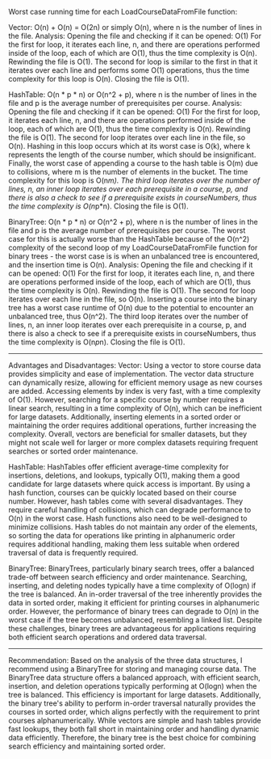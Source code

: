 Worst case running time for each LoadCourseDataFromFile function:

Vector: O(n) + O(n) = O(2n) or simply O(n), where n is the number of lines in the file.
Analysis:
Opening the file and checking if it can be opened: O(1)
For the first for loop, it iterates each line, n, and there are operations performed inside of the loop, each of which are O(1), thus the time complexity is O(n).
Rewinding the file is O(1).
The second for loop is similar to the first in that it iterates over each line and performs some O(1) operations, thus the time complexity for this loop is O(n).
Closing the file is O(1).

HashTable: O(n * p * n) or O(n^2 + p), where n is the number of lines in the file and p is the average number of prerequisites per course.
Analysis:
Opening the file and checking if it can be opened: O(1)
For the first for loop, it iterates each line, n, and there are operations performed inside of the loop, each of which are O(1), thus the time complexity is O(n).
Rewinding the file is O(1).
The second for loop iterates over each line in the file, so O(n). Hashing in this loop occurs which at its worst case is O(k), where k represents the length of the course number, which should be insignificant. Finally, the worst case of appending a course to the hash table is O(m) due to collisions, where m is the number of elements in the bucket. The time complexity for this loop is O(n*m).
The third loop iterates over the number of lines, n, an inner loop iterates over each prerequisite in a course, p, and there is also a check to see if a prerequisite exists in courseNumbers, thus the time complexity is O(n*p*n).
Closing the file is O(1).

BinaryTree: O(n * p * n) or O(n^2 + p), where n is the number of lines in the file and p is the average number of prerequisites per course. The worst case for this is actually worse than the HashTable because of the O(n^2) complexity of the second loop of my LoadCourseDataFromFile function for binary trees - the worst case is is when an unbalanced tree is encountered, and the insertion time is O(n).
Analysis:
Opening the file and checking if it can be opened: O(1)
For the first for loop, it iterates each line, n, and there are operations performed inside of the loop, each of which are O(1), thus the time complexity is O(n).
Rewinding the file is O(1).
The second for loop iterates over each line in the file, so O(n). Inserting a course into the binary tree has a worst case runtime of O(n) due to the potential to encounter an unbalanced tree, thus O(n^2).
The third loop iterates over the number of lines, n, an inner loop iterates over each prerequisite in a course, p, and there is also a check to see if a prerequisite exists in courseNumbers, thus the time complexity is O(n*p*n).
Closing the file is O(1).

---

Advantages and Disadvantages:
Vector: Using a vector to store course data provides simplicity and ease of implementation. The vector data structure can dynamically resize, allowing for efficient memory usage as new courses are added. Accessing elements by index is very fast, with a time complexity of O(1). However, searching for a specific course by number requires a linear search, resulting in a time complexity of O(n), which can be inefficient for large datasets. Additionally, inserting elements in a sorted order or maintaining the order requires additional operations, further increasing the complexity. Overall, vectors are beneficial for smaller datasets, but they might not scale well for larger or more complex datasets requiring frequent searches or sorted order maintenance.

HashTable: HashTables offer efficient average-time complexity for insertions, deletions, and lookups, typically O(1), making them a good candidate for large datasets where quick access is important. By using a hash function, courses can be quickly located based on their course number. However, hash tables come with several disadvantages. They require careful handling of collisions, which can degrade performance to O(n) in the worst case. Hash functions also need to be well-designed to minimize collisions. Hash tables do not maintain any order of the elements, so sorting the data for operations like printing in alphanumeric order requires additional handling, making them less suitable when ordered traversal of data is frequently required.

BinaryTree: BinaryTrees, particularly binary search trees, offer a balanced trade-off between search efficiency and order maintenance. Searching, inserting, and deleting nodes typically have a time complexity of O(log⁡n) if the tree is balanced. An in-order traversal of the tree inherently provides the data in sorted order, making it efficient for printing courses in alphanumeric order. However, the performance of binary trees can degrade to O(n) in the worst case if the tree becomes unbalanced, resembling a linked list. Despite these challenges, binary trees are advantageous for applications requiring both efficient search operations and ordered data traversal.

---

Recommendation:
Based on the analysis of the three data structures, I recommend using a BinaryTree for storing and managing course data. The BinaryTree data structure offers a balanced approach, with efficient search, insertion, and deletion operations typically performing at O(log⁡n) when the tree is balanced. This efficiency is important for large datasets. Additionally, the binary tree's ability to perform in-order traversal naturally provides the courses in sorted order, which aligns perfectly with the requirement to print courses alphanumerically. While vectors are simple and hash tables provide fast lookups, they both fall short in maintaining order and handling dynamic data efficiently. Therefore, the binary tree is the best choice for combining search efficiency and maintaining sorted order.